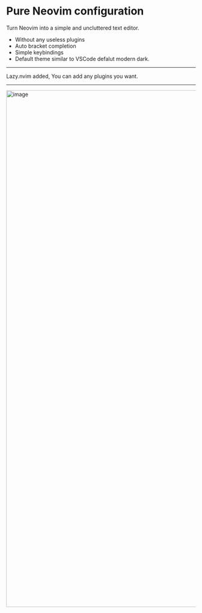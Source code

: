 
# Pure Neovim configuration

Turn Neovim into a simple and uncluttered text editor.

- Without any useless plugins
- Auto bracket completion
- Simple keybindings
- Default theme similar to VSCode defalut modern dark. 

---

Lazy.nvim added, You can add any plugins you want.

---

<img width="1369" alt="image" src="https://github.com/user-attachments/assets/33d975ec-0bce-4c55-a373-cec21790420b">
